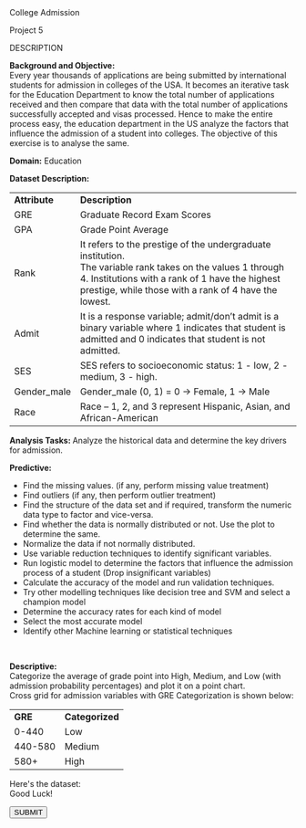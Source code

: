 <div _ngcontent-yjv-c50="" class="tab-content ng-star-inserted" id="project-tab-content"><div _ngcontent-yjv-c50="" class="project-info scrolly" id="274"><div _ngcontent-yjv-c50="" class="project-name">College Admission</div><!----><div _ngcontent-yjv-c50="" class="project-count ng-star-inserted"><p _ngcontent-yjv-c50="">Project 5 <a _ngcontent-yjv-c50="" class="lms-icon Gradable" data-toggle="tooltip" title="The project will be assessed by Simplilearn team."></a></p></div><!----><!----><!----><!----><div _ngcontent-yjv-c50="" class="ng-star-inserted"><div _ngcontent-yjv-c50="" class="project-information"><div _ngcontent-yjv-c50="" class="project-description sl-ck-editor"><p _ngcontent-yjv-c50="">DESCRIPTION</p><div _ngcontent-yjv-c50=""><p><strong>Background and Objective:&nbsp;</strong><br>
Every year thousands of applications are being submitted by international students for admission in colleges of the USA. It becomes an iterative task for the Education Department to know the total number of applications received and then compare that data with the total number of applications successfully accepted and visas processed. Hence to make the entire process easy, the education department in the US analyze the factors that influence the admission of a student into colleges. The objective of this exercise is to analyse the same.</p>

<p><strong>Domain:</strong> Education</p>

<p><strong>Dataset Description:</strong></p>

<div class="table-responsive">
<table class="table" style="width: 100%;">
	<tbody>
		<tr>
			<td><strong>Attribute</strong></td>
			<td><strong>Description</strong></td>
		</tr>
		<tr>
			<td>GRE</td>
			<td>Graduate Record Exam Scores</td>
		</tr>
		<tr>
			<td>GPA</td>
			<td>Grade Point Average</td>
		</tr>
		<tr>
			<td>Rank</td>
			<td>It refers to the prestige of the undergraduate institution.<br>
			The variable rank takes on the values 1 through 4. Institutions with a rank of 1 have the highest prestige, while those with a rank of 4 have the lowest.</td>
		</tr>
		<tr>
			<td>Admit</td>
			<td>It is a response variable; admit/don’t admit is a binary variable where 1 indicates that student is admitted and 0 indicates that student is not admitted.&nbsp;</td>
		</tr>
		<tr>
			<td>SES</td>
			<td>SES refers to socioeconomic status: 1 - low, 2 - medium, 3 - high.</td>
		</tr>
		<tr>
			<td>Gender_male</td>
			<td>Gender_male (0, 1) = 0 -&gt; Female, 1 -&gt; Male</td>
		</tr>
		<tr>
			<td>Race</td>
			<td>Race – 1, 2, and 3 represent Hispanic, Asian, and African-American&nbsp;</td>
		</tr>
	</tbody>
</table>
</div>

<p><strong>Analysis Tasks:&nbsp;</strong>Analyze the historical data and determine the key drivers for admission.</p>

<p><strong>Predictive:&nbsp;</strong></p>

<ul>
	<li>Find the missing values. (if any, perform missing value treatment)</li>
	<li>Find outliers (if any, then perform outlier treatment)</li>
	<li>Find the structure of the data set and if required, transform the numeric data type to factor and vice-versa.</li>
	<li>Find whether the data is normally distributed or not. Use the plot to determine the same.&nbsp;</li>
	<li>Normalize the data if not normally distributed.</li>
	<li>Use variable reduction techniques to identify significant variables.</li>
	<li>Run logistic model to determine the factors that influence the admission process of a student (Drop insignificant variables)&nbsp;</li>
	<li>Calculate the accuracy of the model and run validation techniques.</li>
	<li>Try other modelling techniques like decision tree and SVM and select a champion model&nbsp;</li>
	<li>Determine the accuracy rates for each kind of model&nbsp;</li>
	<li>Select the most accurate model&nbsp;</li>
	<li>Identify other Machine learning or statistical techniques</li>
</ul>

<p>&nbsp;</p>

<p><strong>Descriptive:&nbsp;</strong><br>
Categorize the average of grade point into High, Medium, and Low (with admission probability percentages) and plot it on a point chart. &nbsp;<br>
Cross grid for admission variables with GRE Categorization is shown below:</p>

<div class="table-responsive">
<table class="table" style="width: 100%;">
	<tbody>
		<tr>
			<td><strong>GRE</strong></td>
			<td><strong>Categorized</strong></td>
		</tr>
		<tr>
			<td>0-440</td>
			<td>Low</td>
		</tr>
		<tr>
			<td>440-580</td>
			<td>Medium</td>
		</tr>
		<tr>
			<td>580+</td>
			<td>High</td>
		</tr>
	</tbody>
</table>
</div>

<p>Here's the dataset:&nbsp;<a href="/user/project/download-attachment?file=1559642487_college_admission.zip" target="_blank"><img alt="" src="https://cfls5.simplicdn.net/frontend/images/Download.png"></a><br>
Good Luck!</p>
</div></div></div><!----><app-project-footer _ngcontent-yjv-c50="" _nghost-yjv-c53="" class="ng-star-inserted"><footer _ngcontent-yjv-c53="" class="projects-footer"><div _ngcontent-yjv-c53="" class="footer-div"><button _ngcontent-yjv-c53="" class="btn submit-btn" data-event="sl_lms_project_submit_clicked">SUBMIT</button></div></footer><div _ngcontent-yjv-c53=""><!----></div></app-project-footer></div></div></div>